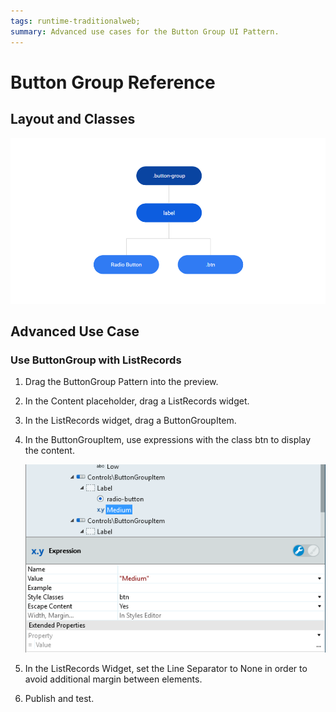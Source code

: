 ```yaml
---
tags: runtime-traditionalweb; 
summary: Advanced use cases for the Button Group UI Pattern.
---
```


# Button Group Reference

## Layout and Classes

![](<images/buttongroup-image-3.png>)

## Advanced Use Case

### Use ButtonGroup with ListRecords

1. Drag the ButtonGroup Pattern into the preview.

1. In the Content placeholder, drag a ListRecords widget.

1. In the ListRecords widget, drag a ButtonGroupItem.

1. In the ButtonGroupItem, use expressions with the class btn to display the content.

    ![](<images/buttongroup-image-4.png>)

1. In the ListRecords Widget, set the Line Separator to None in order to avoid additional margin between elements.

1. Publish and test.





